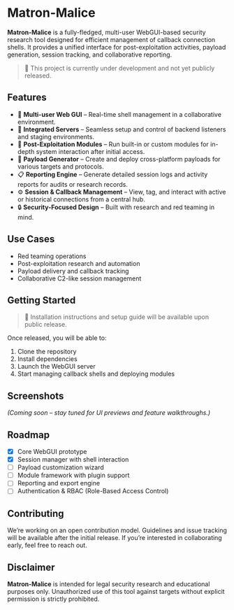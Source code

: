# Matron-Malice

**Matron-Malice** is a fully-fledged, multi-user WebGUI-based security research tool designed for efficient management of callback connection shells. It provides a unified interface for post-exploitation activities, payload generation, session tracking, and collaborative reporting.

> 🚧 This project is currently under development and not yet publicly released.

## Features

- 🔄 **Multi-user Web GUI** – Real-time shell management in a collaborative environment.
- 🧠 **Integrated Servers** – Seamless setup and control of backend listeners and staging environments.
- 🧰 **Post-Exploitation Modules** – Run built-in or custom modules for in-depth system interaction after initial access.
- 🎯 **Payload Generator** – Create and deploy cross-platform payloads for various targets and protocols.
- 📋 **Reporting Engine** – Generate detailed session logs and activity reports for audits or research records.
- ⚙️ **Session & Callback Management** – View, tag, and interact with active or historical connections from a central hub.
- 🔒 **Security-Focused Design** – Built with research and red teaming in mind.

## Use Cases

- Red teaming operations
- Post-exploitation research and automation
- Payload delivery and callback tracking
- Collaborative C2-like session management

## Getting Started

> 📌 Installation instructions and setup guide will be available upon public release.

Once released, you will be able to:

1. Clone the repository
2. Install dependencies
3. Launch the WebGUI server
4. Start managing callback shells and deploying modules

## Screenshots

_(Coming soon – stay tuned for UI previews and feature walkthroughs.)_

## Roadmap

- [x] Core WebGUI prototype
- [x] Session manager with shell interaction
- [ ] Payload customization wizard
- [ ] Module framework with plugin support
- [ ] Reporting and export engine
- [ ] Authentication & RBAC (Role-Based Access Control)

## Contributing

We’re working on an open contribution model. Guidelines and issue tracking will be available after the initial release. If you’re interested in collaborating early, feel free to reach out.

## Disclaimer

**Matron-Malice** is intended for legal security research and educational purposes only. Unauthorized use of this tool against targets without explicit permission is strictly prohibited.
